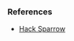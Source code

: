 ### References

- <a href="https://www.hacksparrow.com/node-js-udp-server-and-client-example.html">Hack Sparrow</a>
